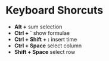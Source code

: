 # Keyboard Shorcuts

* __Alt +__ sum selection
* __Ctrl + `__ show formulae
* __Ctrl + Shift + :__ insert time
* __Ctrl + Space__ select column 
* __Shift + Space__ select row 
